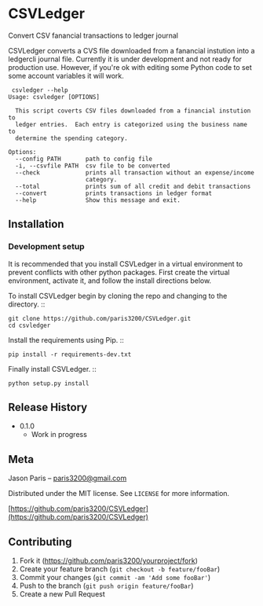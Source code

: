 # CSVLedger
Convert CSV fanancial transactions to ledger journal


CSVLedger converts a CVS file downloaded from a fanancial instution into a
ledgercli journal file.  Currently it is under development and not ready for
production use.  However, if you're ok with editing some Python code to set
some account variables it will work.

```
 csvledger --help
Usage: csvledger [OPTIONS]

  This script coverts CSV files downloaded from a financial instution to
  ledger entries.  Each entry is categorized using the business name to
  determine the spending category.

Options:
  --config PATH       path to config file
  -i, --csvfile PATH  csv file to be converted
  --check             prints all transaction without an expense/income
                      category.
  --total             prints sum of all credit and debit transactions
  --convert           prints transactions in ledger format
  --help              Show this message and exit.
```

## Installation


### Development setup

It is recommended that you install CSVLedger in a virtual environment to
prevent conflicts with other python packages.  First create the virtual
environment, activate it, and follow the install directions below.

To install CSVLedger begin by cloning the repo and changing to the directory. ::

    git clone https://github.com/paris3200/CSVLedger.git
    cd csvledger

Install the requirements using Pip. ::

    pip install -r requirements-dev.txt

Finally install CSVLedger. ::

    python setup.py install


## Release History

* 0.1.0
    * Work in progress

## Meta

Jason Paris – paris3200@gmail.com

Distributed under the MIT license. See ``LICENSE`` for more information.

[https://github.com/paris3200/CSVLedger](https://github.com/paris3200/CSVLedger)

## Contributing

1. Fork it (<https://github.com/paris3200/yourproject/fork>)
2. Create your feature branch (`git checkout -b feature/fooBar`)
3. Commit your changes (`git commit -am 'Add some fooBar'`)
4. Push to the branch (`git push origin feature/fooBar`)
5. Create a new Pull Request

<!-- Markdown link & img dfn's -->
